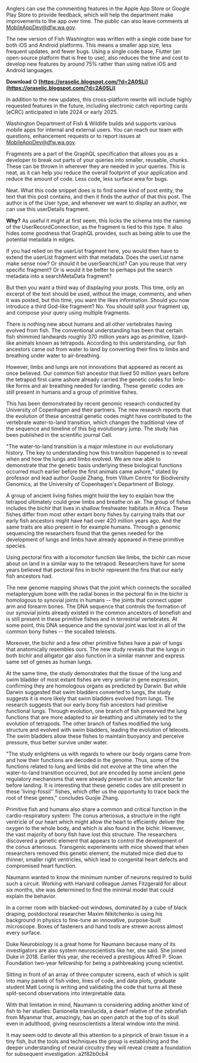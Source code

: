 Anglers can use the commenting features in the Apple App Store or Google Play Store to provide feedback, which will help the department make improvements to the app over time. The public can also leave comments at MobileAppDev@dfw.wa.gov.
 
The new version of Fish Washington was written with a single code base for both iOS and Android platforms. This means a smaller app size, less frequent updates, and fewer bugs. Using a single code base, Flutter (an open-source platform that is free to use), also reduces the time and cost to develop new features by around 75% rather than using native iOS and Android languages.
 
**Download ○ [https://oraselic.blogspot.com/?d=2A0SLi](https://oraselic.blogspot.com/?d=2A0SLi)**


 
In addition to the new updates, this cross-platform rewrite will include highly requested features in the future, including electronic catch reporting cards (eCRC) anticipated in late 2024 or early 2025.
 
Washington Department of Fish & Wildlife builds and supports various mobile apps for internal and external users. You can reach our team with questions, enhancement requests or to report issues at MobileAppDev@dfw.wa.gov.
 
Fragments are a part of the GraphQL specification that allows you as a developer to break out parts of your queries into smaller, reusable, chunks. These can be thrown in wherever they are needed in your queries. This is neat, as it can help you reduce the overall footprint of your application and reduce the amount of code. Less code, less surface area for bugs.
 
Neat. What this code snippet does is to find some kind of post entity, the text that this post contains, and then it finds the author of that this post. The author is of the User type, and whenever we want to display an author, we can use this userDetails fragment.
 
**Why?** As useful it might at first seem, this locks the schema into the naming of the UserRecordConnection, as the fragment is tied to this type. It also hides some goodness that GraphQL provides, such as being able to use the potential metadata in edges.
 
If you had relied on the userList fragment here, you would then have to extend the userList fragment with that metadata. Does the userList name make sense now? Or should it be userSearchList? Can you reuse that very specific fragment? Or is would it be better to perhaps put the search metadata into a searchMetaData fragment?
 
But then you want a third way of displaying your posts. This time, only an excerpt of the text should be used, without the image, comments, and when it was posted, but this time, you want the likes information. Should you now introduce a third God-like fragment? No. You should split your fragment up, and compose your query using multiple fragments.

There is nothing new about humans and all other vertebrates having evolved from fish. The conventional understanding has been that certain fish shimmied landwards roughly 370 million years ago as primitive, lizard-like animals known as tetrapods. According to this understanding, our fish ancestors came out from water to land by converting their fins to limbs and breathing under water to air-breathing.
 
However, limbs and lungs are not innovations that appeared as recent as once believed. Our common fish ancestor that lived 50 million years before the tetrapod first came ashore already carried the genetic codes for limb-like forms and air breathing needed for landing. These genetic codes are still present in humans and a group of primitive fishes.
 
This has been demonstrated by recent genomic research conducted by University of Copenhagen and their partners. The new research reports that the evolution of these ancestral genetic codes might have contributed to the vertebrate water-to-land transition, which changes the traditional view of the sequence and timeline of this big evolutionary jump. The study has been published in the scientific journal Cell.
 
"The water-to-land transition is a major milestone in our evolutionary history. The key to understanding how this transition happened is to reveal when and how the lungs and limbs evolved. We are now able to demonstrate that the genetic basis underlying these biological functions occurred much earlier before the first animals came ashore," stated by professor and lead author Guojie Zhang, from Villum Centre for Biodiversity Genomics, at the University of Copenhagen's Department of Biology.
 
A group of ancient living fishes might hold the key to explain how the tetrapod ultimately could grow limbs and breathe on air. The group of fishes includes the bichir that lives in shallow freshwater habitats in Africa. These fishes differ from most other extant bony fishes by carrying traits that our early fish ancestors might have had over 420 million years ago. And the same traits are also present in for example humans. Through a genomic sequencing the researchers found that the genes needed for the development of lungs and limbs have already appeared in these primitive species.
 
Using pectoral fins with a locomotor function like limbs, the bichir can move about on land in a similar way to the tetrapod. Researchers have for some years believed that pectoral fins in bichir represent the fins that our early fish ancestors had.
 
The new genome mapping shows that the joint which connects the socalled metapterygium bone with the radial bones in the pectoral fin in the bichir is homologous to synovial joints in humans -- the joints that connect upper arm and forearm bones. The DNA sequence that controls the formation of our synovial joints already existed in the common ancestors of bonefish and is still present in these primitive fishes and in terrestrial vertebrates. At some point, this DNA sequence and the synovial joint was lost in all of the common bony fishes -- the socalled teleosts.
 
Moreover, the bichir and a few other primitive fishes have a pair of lungs that anatomically resembles ours. The new study reveals that the lungs in both bichir and alligator gar also function in a similar manner and express same set of genes as human lungs.
 
At the same time, the study demonstrates that the tissue of the lung and swim bladder of most extant fishes are very similar in gene expression, confirming they are homologous organs as predicted by Darwin. But while Darwin suggested that swim bladders converted to lungs, the study suggests it is more likely that swim bladders evolved from lungs. The research suggests that our early bony fish ancestors had primitive functional lungs. Through evolution, one branch of fish preserved the lung functions that are more adapted to air breathing and ultimately led to the evolution of tetrapods. The other branch of fishes modified the lung structure and evolved with swim bladders, leading the evolution of teleosts. The swim bladders allow these fishes to maintain buoyancy and perceive pressure, thus better survive under water.
 
"The study enlightens us with regards to where our body organs came from and how their functions are decoded in the genome. Thus, some of the functions related to lung and limbs did not evolve at the time when the water-to-land transition occurred, but are encoded by some ancient gene regulatory mechanisms that were already present in our fish ancestor far before landing. It is interesting that these genetic codes are still present in these 'living-fossil'' fishes, which offer us the opportunity to trace back the root of these genes," concludes Guojie Zhang.
 
Primitive fish and humans also share a common and critical function in the cardio-respiratory system: The conus arteriosus, a structure in the right ventricle of our heart which might allow the heart to efficiently deliver the oxygen to the whole body, and which is also found in the bichir. However, the vast majority of bony fish have lost this structure. The researchers discovered a genetic element that appears to control the development of the conus arteriosus. Transgenic experiments with mice showed that when researchers removed this genetic element, the mutated mice died due to thinner, smaller right ventricles, which lead to congenital heart defects and compromised heart function.
 
Naumann wanted to know the minimum number of neurons required to build such a circuit. Working with Harvard colleague James Fitzgerald for about six months, she was determined to find the minimal model that could explain the behavior.
 
In a corner room with blacked-out windows, dominated by a cube of black draping, postdoctoral researcher Maxim Nikitchenko is using his background in physics to fine-tune an innovative, purpose-built microscope. Boxes of fasteners and hand tools are strewn across almost every surface.
 
Duke Neurobiology is a great home for Naumann because many of its investigators are also system neuroscientists like her, she said. She joined Duke in 2018. Earlier this year, she received a prestigious Alfred P. Sloan Foundation two-year fellowship for being a pathbreaking young scientist.
 
Sitting in front of an array of three computer screens, each of which is split into many panels of fish video, lines of code, and data plots, graduate student Matt Loring is writing and validating the code that turns all these split-second observations into interpretable data.
 
With that limitation in mind, Naumann is considering adding another kind of fish to her studies: Danionella translucida, a dwarf relative of the zebrafish from Myanmar that, amazingly, has an open patch at the top of its skull even in adulthood, giving neuroscientists a literal window into the mind.
 
It may seem odd to devote all this attention to a pinprick of brain tissue in a tiny fish, but the tools and techniques the group is establishing and the deeper understanding of neural circuitry they will reveal create a foundation for subsequent investigation.
 a2f82b0cb4
 
